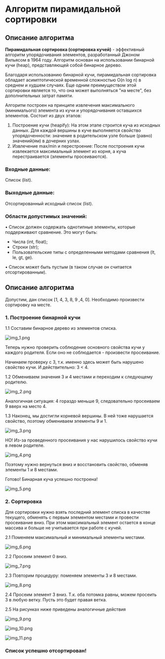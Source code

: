 # Алгоритм пирамидальной сортировки

## Описание алгоритма

**Пирамидальная сортировка (сортировка кучей)** - эффективный алгоритм упорядочивания элементов, разработанный
Джоном Вильясом в 1964 году. Алгоритм основан на использовании бинарной кучи (heap), представляющей собой бинарное дерево.

Благодаря использованию бинарной кучи, пирамидальная сортировка обладает асимптотической временной сложностью O(n log n) в среднем и 
худшем случаях. Еще одним преимуществом этой сортировки является то, что она может выполняться "на месте", без дополнительных затрат памяти.

Алгоритм построен на принципе извлечения максимального (минималього) элемента из кучи и упорядочивания оставшихся элементов. Состоит из двух
этапов:

1. Построение кучи (heapify): На этом этапе строится куча из исходных данных. Для каждой вершины в куче выполняется свойство
 упорядоченности: значение в родительском узле больше (равно) значений(ям) в дочерних узлах.
2. Извлечение max/min и перестроение: После построения кучи извлекается максимальный элемент из корня, а куча перестраивается (элементы просеиваются).

### Входные данные:

Список (list).

### Выходные данные:

Отсортированный исходный список (list).

### Области допустимых значений:

• Список должен содержать однотипные элементы, которые поддерживают сравнение. Это могут быть:

- Числа (int, float);
- Строки (str);
- Пользовательские типы с определенными методами сравнения (lt, le, gt, ge).

• Список может быть пустым (в таком случае он считается отсортированным).

## Описание алгоритма

Допустим, дан список [1, 4, 3, 8, 9 ,4, 0]. Необходимо произвести сортировку на месте.

### 1. Построение бинарной кучи
1.1 Составим бинарное дерево из элементов списка. 

![img_1.png](images/img_1.png)

Теперь нужно проверить соблюдение основного свойства кучи у каждого родителя. Если оно не соблюдается - произвести просеивание.

Начинаем проверку с 3, т.к. именно здесь может быть нарушено свойство кучи. И действительно: 3 < 4.

1.2 Обмениваем значения 3 и 4 местами и переходим к следующему родителю.

![img_2.png](images/img_2.png)

Аналогичная ситуация: 4 гораздо меньше 9, следовательно просеиваем 9 вверх на место 4.

1.3 Наконец, мы достигли корневой вершины. В ней тоже нарушается свойство, поэтому обмениваем элементы 9 и 1.

![img_3.png](images/img_3.png)

НО! Из-за проведенного просеивания у нас нарушилось свойство кучи в левом родителе.

![img_4.png](images/img_4.png)

Поэтому нужно вернуться вниз и восстановить свойство, обменяв элементы 1 и 8 местами.

Готово! Бинарная куча успешно построена!

![img_5.png](images/img_5.png)


### 2. Сортировка

Для сортировки нужно взять последний элемент списка в качестве текущего, обменять с первым элементом местами
и провести просеивание вниз. При этом максимальный элемент остается в конце массива и больше не учитывается при работе с кучей.


2.1 Поменяем максимальный и минимальный элементы местами.

![img_6.png](images/img_6.png)

2.2 Просеим элемент 0 вниз.

![img_7.png](images/img_7.png)

2.3 Повторим процедуру: поменяем элементы 3 и 8 местами.

![img_8.png](images/img_8.png)

2.4 Просеим элемент 3 вниз. Т.к. оба потомка равны, можем просеить 3 в любую ветку. Пусть это будет правая ветка.

2.5 На рисунках ниже приведены аналогичные действия

![img_9.png](images/img_9.png)

![img_10.png](images/img_10.png)

![img_11.png](images/img_11.png)

### Список успешно отсортирован!